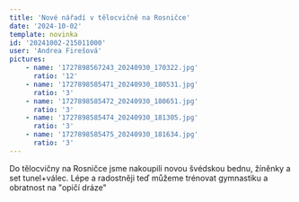 ```yaml
---
title: 'Nové nářadí v tělocvičně na Rosničce'
date: '2024-10-02'
template: novinka
id: '20241002-215011000'
user: 'Andrea Firešová'
pictures:
    - name: '1727898567243_20240930_170322.jpg'
      ratio: '12'
    - name: '1727898585471_20240930_180531.jpg'
      ratio: '3'
    - name: '1727898585472_20240930_180651.jpg'
      ratio: '3'
    - name: '1727898585474_20240930_181305.jpg'
      ratio: '3'
    - name: '1727898585475_20240930_181634.jpg'
      ratio: '3'
---
```

Do tělocvičny na Rosničce jsme nakoupili novou švédskou bednu, žíněnky a set tunel+válec.  Lépe a radostněji teď můžeme trénovat gymnastiku a obratnost na "opičí dráze"
